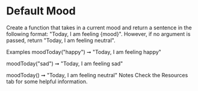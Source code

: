 # Default Mood

Create a function that takes in a current mood and return a sentence in the following format: "Today, I am feeling {mood}". However, if no argument is passed, return "Today, I am feeling neutral".

Examples
moodToday("happy") ➞ "Today, I am feeling happy"

moodToday("sad") ➞ "Today, I am feeling sad"

moodToday() ➞ "Today, I am feeling neutral"
Notes
Check the Resources tab for some helpful information.
